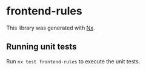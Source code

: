 # frontend-rules

This library was generated with [Nx](https://nx.dev).

## Running unit tests

Run `nx test frontend-rules` to execute the unit tests.
